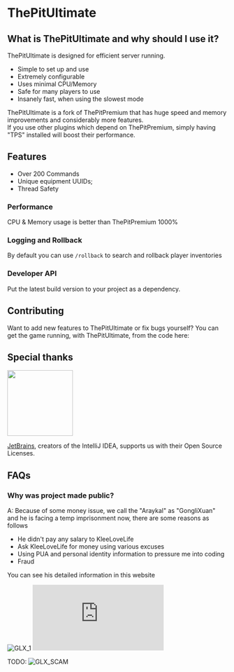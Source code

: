 # ThePitUltimate
## What is ThePitUltimate and why should I use it?

ThePitUltimate is designed for efficient server running.
* Simple to set up and use
* Extremely configurable
* Uses minimal CPU/Memory
* Safe for many players to use
* Insanely fast, when using the slowest mode
 
ThePitUltimate is a fork of ThePitPremium that has huge speed and memory improvements and considerably more features.  
If you use other plugins which depend on ThePitPremium, simply having "TPS" installed will boost their performance.

## Features

* Over 200 Commands
* Unique equipment UUIDs;
* Thread Safety

### Performance

CPU & Memory usage is better than ThePitPremium 1000%

### Logging and Rollback

By default you can use `/rollback` to search and rollback player inventories

### Developer API

Put the latest build version to your project as a dependency.

## Contributing

Want to add new features to ThePitUltimate or fix bugs yourself? You can get the game running, with ThePitUltimate, from the code here:

## Special thanks

<a href="https://jb.gg/OpenSourceSupport"><img src="https://resources.jetbrains.com/storage/products/company/brand/logos/jb_beam.svg" width="150">
</a>

[JetBrains](https://jb.gg/OpenSourceSupport), creators of the IntelliJ IDEA, supports us with their Open Source Licenses.

## FAQs
### Why was project made public?
A: Because of some money issue, we call the "Araykal" as "GongliXuan" and he is facing a temp imprisonment now, there are some reasons as follows
 * He didn't pay any salary to KleeLoveLife
 * Ask KleeLoveLife for money using various excuses
 * Using PUA and personal identity information to pressure me into coding
 * Fraud

You can see his detailed information in this website

![GLX_1](http://shabi.wiki/wiki/AckerRun)
![GLX_2](https://nmsl.website/index.php?title=%E9%BE%9A%E6%9D%8E%E8%BD%A9&diff=prev&oldid=2011)

TODO:
![GLX_SCAM](https://github.com/Patcher0/ThePitUltimate/blob/master/glx.png)
